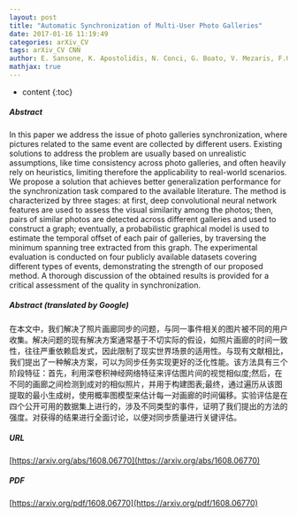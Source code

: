 ```yaml
---
layout: post
title: "Automatic Synchronization of Multi-User Photo Galleries"
date: 2017-01-16 11:19:49
categories: arXiv_CV
tags: arXiv_CV CNN
author: E. Sansone, K. Apostolidis, N. Conci, G. Boato, V. Mezaris, F.G.B. De Natale
mathjax: true
---
```


* content
{:toc}

##### Abstract
In this paper we address the issue of photo galleries synchronization, where pictures related to the same event are collected by different users. Existing solutions to address the problem are usually based on unrealistic assumptions, like time consistency across photo galleries, and often heavily rely on heuristics, limiting therefore the applicability to real-world scenarios. We propose a solution that achieves better generalization performance for the synchronization task compared to the available literature. The method is characterized by three stages: at first, deep convolutional neural network features are used to assess the visual similarity among the photos; then, pairs of similar photos are detected across different galleries and used to construct a graph; eventually, a probabilistic graphical model is used to estimate the temporal offset of each pair of galleries, by traversing the minimum spanning tree extracted from this graph. The experimental evaluation is conducted on four publicly available datasets covering different types of events, demonstrating the strength of our proposed method. A thorough discussion of the obtained results is provided for a critical assessment of the quality in synchronization.

##### Abstract (translated by Google)
在本文中，我们解决了照片画廊同步的问题，与同一事件相关的图片被不同的用户收集。解决问题的现有解决方案通常基于不切实际的假设，如照片画廊的时间一致性，往往严重依赖启发式，因此限制了现实世界场景的适用性。与现有文献相比，我们提出了一种解决方案，可以为同步任务实现更好的泛化性能。该方法具有三个阶段特征：首先，利用深卷积神经网络特征来评估图片间的视觉相似度;然后，在不同的画廊之间检测到成对的相似照片，并用于构建图表;最终，通过遍历从该图提取的最小生成树，使用概率图模型来估计每一对画廊的时间偏移。实验评估是在四个公开可用的数据集上进行的，涉及不同类型的事件，证明了我们提出的方法的强度。对获得的结果进行全面讨论，以便对同步质量进行关键评估。

##### URL
[https://arxiv.org/abs/1608.06770](https://arxiv.org/abs/1608.06770)

##### PDF
[https://arxiv.org/pdf/1608.06770](https://arxiv.org/pdf/1608.06770)

